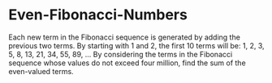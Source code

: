 # Even-Fibonacci-Numbers
  Each new term in the Fibonacci sequence is generated by adding the previous two terms. By starting with 1 and 2, the first 10 terms will be:  1, 2, 3, 5, 8, 13, 21, 34, 55, 89, ...  By considering the terms in the Fibonacci sequence whose values do not exceed four million, find the sum of the even-valued terms.
